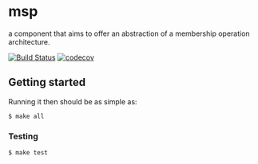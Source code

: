 # msp

a component that aims to offer an abstraction of a membership operation architecture.

[![Build Status](https://circleci.com/gh//DSiSc/msp//tree/master.svg?style=shield)](https://circleci.com/gh//DSiSc/msp//tree/master)
[![codecov](https://codecov.io/gh//DSiSc/msp//branch/master/graph/badge.svg)](https://codecov.io/gh//DSiSc/msp/)

## Getting started

Running it then should be as simple as:

```
$ make all
```

### Testing

```
$ make test
```

